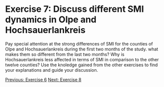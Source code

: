 # Exercise 7: Discuss different SMI dynamics in Olpe and Hochsauerlankreis

Pay special attention at the strong differences
of SMI for the counties of Olpe and Hochsauerlankreis during the first two months of the study.
what makes them so different from the last two months? Why is Hochsauerlankreis less affected in terms
of SMI in comparison to the other twelve counties? Use the knoledge gained from the other exercises to
find your explanations and guide your discussion.

[Previous: Exercise 6](ex6.md)
[Next: Exercise 8](ex8.md)
